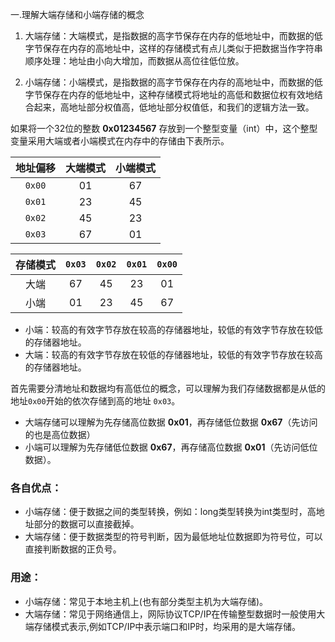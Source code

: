 

一.理解大端存储和小端存储的概念

1) 大端存储：大端模式，是指数据的高字节保存在内存的低地址中，而数据的低字节保存在内存的高地址中，这样的存储模式有点儿类似于把数据当作字符串顺序处理：地址由小向大增加，而数据从高位往低位放。

2) 小端存储：小端模式，是指数据的高字节保存在内存的高地址中，而数据的低字节保存在内存的低地址中，这种存储模式将地址的高低和数据位权有效地结合起来，高地址部分权值高，低地址部分权值低，和我们的逻辑方法一致。

如果将一个32位的整数 **0x01234567** 存放到一个整型变量（int）中，这个整型变量采用大端或者小端模式在内存中的存储由下表所示。

| 地址偏移 | 大端模式 | 小端模式
:-:|:-:|:-:
| `0x00` | 01 | 67
| `0x01` | 23 | 45
| `0x02` | 45 | 23
| `0x03` | 67 | 01

|存储模式| `0x03` | `0x02` | `0x01` | `0x00`
:-:|:-:|:-:|:-:|:-:
大端 | 67 | 45 | 23 | 01
小端 | 01 | 23 | 45 | 67

* 小端：较高的有效字节存放在较高的存储器地址，较低的有效字节存放在较低的存储器地址。
* 大端：较高的有效字节存放在较低的存储器地址，较低的有效字节存放在较高的存储器地址。

首先需要分清地址和数据均有高低位的概念，可以理解为我们存储数据都是从低的地址`0x00`开始的依次存储到高的地址 `0x03`。

* 大端存储可以理解为先存储高位数据 **0x01**，再存储低位数据 **0x67**（先访问的也是高位数据）
* 小端可以理解为先存储低位数据 **0x67**，再存储高位数据 **0x01**（先访问低位数据）。

### 各自优点：
* 小端存储：便于数据之间的类型转换，例如：long类型转换为int类型时，高地址部分的数据可以直接截掉。
* 大端存储：便于数据类型的符号判断，因为最低地址位数据即为符号位，可以直接判断数据的正负号。

### 用途：
* 小端存储：常见于本地主机上(也有部分类型主机为大端存储)。
* 大端存储：常见于网络通信上，网际协议TCP/IP在传输整型数据时一般使用大端存储模式表示,例如TCP/IP中表示端口和IP时，均采用的是大端存储。
